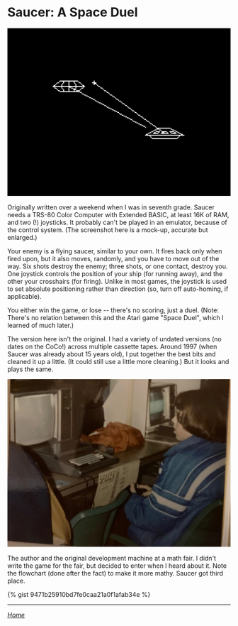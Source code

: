 Saucer: A Space Duel
====================

![Screenshot](saucer.webp)

Originally written over a weekend when I was in seventh grade. Saucer
needs a TRS-80 Color Computer with Extended BASIC, at least 16K of RAM,
and two (!) joysticks. It probably can't be played in an emulator,
because of the control system. (The screenshot here is a mock-up,
accurate but enlarged.)

Your enemy is a flying saucer, similar to your own. It fires back only
when fired upon, but it also moves, randomly, and you have to move out
of the way. Six shots destroy the enemy; three shots, or one contact,
destroy you. One joystick controls the position of your ship (for
running away), and the other your crosshairs (for firing). Unlike in
most games, the joystick is used to set absolute positioning rather than
direction (so, turn off auto-homing, if applicable).

You either win the game, or lose -- there's no scoring, just a duel.
(Note: There's no relation between this and the Atari game "Space Duel",
which I learned of much later.)

The version here isn't the original. I had a variety of undated versions
(no dates on the CoCo!) across multiple cassette tapes. Around 1997
(when Saucer was already about 15 years old), I put together the best
bits and cleaned it up a little. (It could still use a little more
cleaning.) But it looks and plays the same.

![Me and CoCo](meandcoco.webp)

The author and the original development machine at a math fair. I didn't
write the game for the fair, but decided to enter when I heard about it.
Note the flowchart (done after the fact) to make it more mathy. Saucer got
third place.

{% gist 9471b25910bd7fe0caa21a0f1afab34e %}

---
*[Home](https://wmcbrine.com/)*
